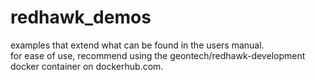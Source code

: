 redhawk_demos
============================
examples that extend what can be found in the users manual.  
for ease of use, recommend using the geontech/redhawk-development docker container on dockerhub.com.
